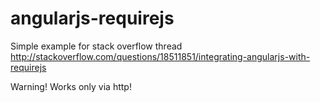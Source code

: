 angularjs-requirejs
===================

Simple example for stack overflow thread
http://stackoverflow.com/questions/18511851/integrating-angularjs-with-requirejs

Warning!
Works only via http!
